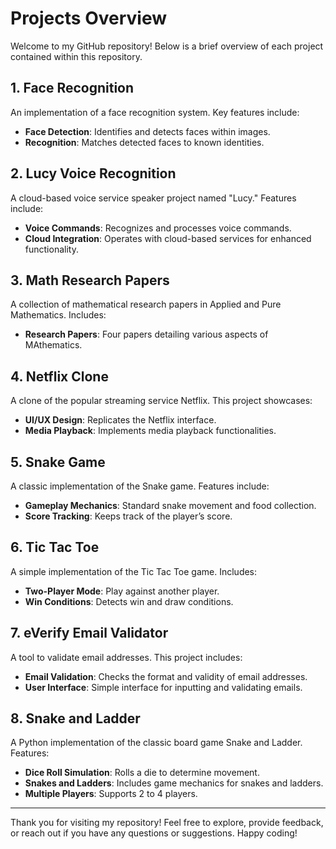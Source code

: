 # Projects Overview

Welcome to my GitHub repository! Below is a brief overview of each project contained within this repository.

## 1. **Face Recognition**

An implementation of a face recognition system. Key features include:
- **Face Detection**: Identifies and detects faces within images.
- **Recognition**: Matches detected faces to known identities.

## 2. **Lucy Voice Recognition**

A cloud-based voice service speaker project named "Lucy." Features include:
- **Voice Commands**: Recognizes and processes voice commands.
- **Cloud Integration**: Operates with cloud-based services for enhanced functionality.

## 3. **Math Research Papers**

A collection of mathematical research papers in Applied and Pure Mathematics. Includes:
- **Research Papers**: Four papers detailing various aspects of MAthematics.

## 4. **Netflix Clone**

A clone of the popular streaming service Netflix. This project showcases:
- **UI/UX Design**: Replicates the Netflix interface.
- **Media Playback**: Implements media playback functionalities.

## 5. **Snake Game**

A classic implementation of the Snake game. Features include:
- **Gameplay Mechanics**: Standard snake movement and food collection.
- **Score Tracking**: Keeps track of the player’s score.

## 6. **Tic Tac Toe**

A simple implementation of the Tic Tac Toe game. Includes:
- **Two-Player Mode**: Play against another player.
- **Win Conditions**: Detects win and draw conditions.

## 7. **eVerify Email Validator**

A tool to validate email addresses. This project includes:
- **Email Validation**: Checks the format and validity of email addresses.
- **User Interface**: Simple interface for inputting and validating emails.

## 8. **Snake and Ladder**

A Python implementation of the classic board game Snake and Ladder. Features:
- **Dice Roll Simulation**: Rolls a die to determine movement.
- **Snakes and Ladders**: Includes game mechanics for snakes and ladders.
- **Multiple Players**: Supports 2 to 4 players.



---

Thank you for visiting my repository! Feel free to explore, provide feedback, or reach out if you have any questions or suggestions. Happy coding!

